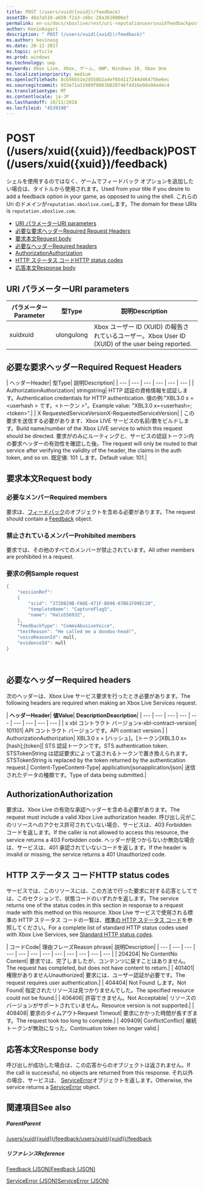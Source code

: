 ```yaml
---
title: POST (/users/xuid({xuid})/feedback)
assetID: 48a7a510-a658-f2a3-c6bc-28a3610006e7
permalink: en-us/docs/xboxlive/rest/uri-reputationusersxuidfeedbackpost.html
author: KevinAsgari
description: " POST (/users/xuid({xuid})/feedback)"
ms.author: kevinasg
ms.date: 20-12-2017
ms.topic: article
ms.prod: windows
ms.technology: uwp
keywords: Xbox Live, Xbox, ゲーム, UWP, Windows 10, Xbox One
ms.localizationpriority: medium
ms.openlocfilehash: 8cb56b51e2d558b2a4ef05d117244d464756e6ec
ms.sourcegitcommit: 933e71a31989f8063b020746fdd16e9da94a44c4
ms.translationtype: MT
ms.contentlocale: ja-JP
ms.lasthandoff: 10/11/2018
ms.locfileid: "4539198"
---
```

# <a name="post-usersxuidxuidfeedback"></a><span data-ttu-id="e0901-104">POST (/users/xuid({xuid})/feedback)</span><span class="sxs-lookup"><span data-stu-id="e0901-104">POST (/users/xuid({xuid})/feedback)</span></span>
<span data-ttu-id="e0901-105">シェルを使用するのではなく、ゲームでフィードバック オプションを追加したい場合は、タイトルから使用されます。</span><span class="sxs-lookup"><span data-stu-id="e0901-105">Used from your title if you desire to add a feedback option in your game, as opposed to using the shell.</span></span> <span data-ttu-id="e0901-106">これらの Uri のドメインが`reputation.xboxlive.com`します。</span><span class="sxs-lookup"><span data-stu-id="e0901-106">The domain for these URIs is `reputation.xboxlive.com`.</span></span>
 
  * [<span data-ttu-id="e0901-107">URI パラメーター</span><span class="sxs-lookup"><span data-stu-id="e0901-107">URI parameters</span></span>](#ID4EZ)
  * [<span data-ttu-id="e0901-108">必要な要求ヘッダー</span><span class="sxs-lookup"><span data-stu-id="e0901-108">Required Request Headers</span></span>](#ID4EEB)
  * [<span data-ttu-id="e0901-109">要求本文</span><span class="sxs-lookup"><span data-stu-id="e0901-109">Request body</span></span>](#ID4ENC)
  * [<span data-ttu-id="e0901-110">必要なヘッダー</span><span class="sxs-lookup"><span data-stu-id="e0901-110">Required headers</span></span>](#ID4EDE)
  * [<span data-ttu-id="e0901-111">Authorization</span><span class="sxs-lookup"><span data-stu-id="e0901-111">Authorization</span></span>](#ID4EXF)
  * [<span data-ttu-id="e0901-112">HTTP ステータス コード</span><span class="sxs-lookup"><span data-stu-id="e0901-112">HTTP status codes</span></span>](#ID4EEG)
  * [<span data-ttu-id="e0901-113">応答本文</span><span class="sxs-lookup"><span data-stu-id="e0901-113">Response body</span></span>](#ID4EZH)
 
<a id="ID4EZ"></a>

 
## <a name="uri-parameters"></a><span data-ttu-id="e0901-114">URI パラメーター</span><span class="sxs-lookup"><span data-stu-id="e0901-114">URI parameters</span></span>
 
| <span data-ttu-id="e0901-115">パラメーター</span><span class="sxs-lookup"><span data-stu-id="e0901-115">Parameter</span></span>| <span data-ttu-id="e0901-116">型</span><span class="sxs-lookup"><span data-stu-id="e0901-116">Type</span></span>| <span data-ttu-id="e0901-117">説明</span><span class="sxs-lookup"><span data-stu-id="e0901-117">Description</span></span>| 
| --- | --- | --- | 
| <span data-ttu-id="e0901-118">xuid</span><span class="sxs-lookup"><span data-stu-id="e0901-118">xuid</span></span>| <span data-ttu-id="e0901-119">ulong</span><span class="sxs-lookup"><span data-stu-id="e0901-119">ulong</span></span>| <span data-ttu-id="e0901-120">Xbox ユーザー ID (XUID) の報告されているユーザー。</span><span class="sxs-lookup"><span data-stu-id="e0901-120">Xbox User ID (XUID) of the user being reported.</span></span>| 
  
<a id="ID4EEB"></a>

 
## <a name="required-request-headers"></a><span data-ttu-id="e0901-121">必要な要求ヘッダー</span><span class="sxs-lookup"><span data-stu-id="e0901-121">Required Request Headers</span></span>
 
| <span data-ttu-id="e0901-122">ヘッダー</span><span class="sxs-lookup"><span data-stu-id="e0901-122">Header</span></span>| <span data-ttu-id="e0901-123">型</span><span class="sxs-lookup"><span data-stu-id="e0901-123">Type</span></span>| <span data-ttu-id="e0901-124">説明</span><span class="sxs-lookup"><span data-stu-id="e0901-124">Description</span></span>| 
| --- | --- | --- | --- | --- | --- | 
| <span data-ttu-id="e0901-125">Authorization</span><span class="sxs-lookup"><span data-stu-id="e0901-125">Authorization</span></span>| <span data-ttu-id="e0901-126">string</span><span class="sxs-lookup"><span data-stu-id="e0901-126">string</span></span>| <span data-ttu-id="e0901-127">HTTP 認証の資格情報を認証します。</span><span class="sxs-lookup"><span data-stu-id="e0901-127">Authentication credentials for HTTP authentication.</span></span> <span data-ttu-id="e0901-128">値の例:"XBL3.0 x =&lt;userhash > です。&lt;トークン >"。</span><span class="sxs-lookup"><span data-stu-id="e0901-128">Example value: "XBL3.0 x=&lt;userhash>;&lt;token>".</span></span>| 
| <span data-ttu-id="e0901-129">X RequestedServiceVersion</span><span class="sxs-lookup"><span data-stu-id="e0901-129">X-RequestedServiceVersion</span></span>|  | <span data-ttu-id="e0901-130">この要求を送信する必要があります、Xbox LIVE サービスの名前/数をビルドします。</span><span class="sxs-lookup"><span data-stu-id="e0901-130">Build name/number of the Xbox LIVE service to which this request should be directed.</span></span> <span data-ttu-id="e0901-131">要求がのみにルーティングと、サービスの認証トークン内の要求ヘッダーの有効性を確認した後。</span><span class="sxs-lookup"><span data-stu-id="e0901-131">The request will only be routed to that service after verifying the validity of the header, the claims in the auth token, and so on.</span></span> <span data-ttu-id="e0901-132">既定値: 101 します。</span><span class="sxs-lookup"><span data-stu-id="e0901-132">Default value: 101.</span></span>| 
  
<a id="ID4ENC"></a>

 
## <a name="request-body"></a><span data-ttu-id="e0901-133">要求本文</span><span class="sxs-lookup"><span data-stu-id="e0901-133">Request body</span></span> 
 
<a id="ID4EVC"></a>

 
### <a name="required-members"></a><span data-ttu-id="e0901-134">必要なメンバー</span><span class="sxs-lookup"><span data-stu-id="e0901-134">Required members</span></span> 
 
<span data-ttu-id="e0901-135">要求は、[フィードバック](../../json/json-feedback.md)のオブジェクトを含める必要があります。</span><span class="sxs-lookup"><span data-stu-id="e0901-135">The request should contain a [Feedback](../../json/json-feedback.md) object.</span></span> 
  
<a id="ID4EED"></a>

 
### <a name="prohibited-members"></a><span data-ttu-id="e0901-136">禁止されているメンバー</span><span class="sxs-lookup"><span data-stu-id="e0901-136">Prohibited members</span></span> 
 
<span data-ttu-id="e0901-137">要求では、その他のすべてのメンバーが禁止されています。</span><span class="sxs-lookup"><span data-stu-id="e0901-137">All other members are prohibited in a request.</span></span>
  
<a id="ID4ETD"></a>

 
### <a name="sample-request"></a><span data-ttu-id="e0901-138">要求の例</span><span class="sxs-lookup"><span data-stu-id="e0901-138">Sample request</span></span> 
 

```cpp
{
    "sessionRef":
    {
        "scid": "372D829B-FA8E-471F-B696-07B61F09EC20",
        "templateName": "CaptureFlag5",
        "name": "Halo556932",
    },
    "feedbackType": "CommsAbusiveVoice",
    "textReason": "He called me a doodoo-head!",
    "voiceReasonId": null,
    "evidenceId": null
}

      
```

   
<a id="ID4EDE"></a>

 
## <a name="required-headers"></a><span data-ttu-id="e0901-139">必要なヘッダー</span><span class="sxs-lookup"><span data-stu-id="e0901-139">Required headers</span></span>
 
<span data-ttu-id="e0901-140">次のヘッダーは、Xbox Live サービス要求を行ったとき必要があります。</span><span class="sxs-lookup"><span data-stu-id="e0901-140">The following headers are required when making an Xbox Live Services request.</span></span>
 
| <b><span data-ttu-id="e0901-141">ヘッダー</span><span class="sxs-lookup"><span data-stu-id="e0901-141">Header</span></span></b>| <b><span data-ttu-id="e0901-142">値</span><span class="sxs-lookup"><span data-stu-id="e0901-142">Value</span></span></b>| <b><span data-ttu-id="e0901-143">Deacription</span><span class="sxs-lookup"><span data-stu-id="e0901-143">Deacription</span></span></b>| 
| --- | --- | --- | --- | --- | --- | --- | --- | --- | 
| <span data-ttu-id="e0901-144">x xbl コントラクト バージョン</span><span class="sxs-lookup"><span data-stu-id="e0901-144">x-xbl-contract-version</span></span>| <span data-ttu-id="e0901-145">101</span><span class="sxs-lookup"><span data-stu-id="e0901-145">101</span></span>| <span data-ttu-id="e0901-146">API コントラクト バージョンです。</span><span class="sxs-lookup"><span data-stu-id="e0901-146">API contract version.</span></span>| 
| <span data-ttu-id="e0901-147">Authorization</span><span class="sxs-lookup"><span data-stu-id="e0901-147">Authorization</span></span>| <span data-ttu-id="e0901-148">XBL3.0 x = [ハッシュ]。[トークン]</span><span class="sxs-lookup"><span data-stu-id="e0901-148">XBL3.0 x=[hash];[token]</span></span>| <span data-ttu-id="e0901-149">STS 認証トークンです。</span><span class="sxs-lookup"><span data-stu-id="e0901-149">STS authentication token.</span></span> <span data-ttu-id="e0901-150">STSTokenString は認証要求によって返されるトークンで置き換えられます。</span><span class="sxs-lookup"><span data-stu-id="e0901-150">STSTokenString is replaced by the token returned by the authentication request.</span></span>| 
<span data-ttu-id="e0901-151">Content-Type</span><span class="sxs-lookup"><span data-stu-id="e0901-151">Content-Type</span></span>| 
<span data-ttu-id="e0901-152">application/json</span><span class="sxs-lookup"><span data-stu-id="e0901-152">application/json</span></span>| 
<span data-ttu-id="e0901-153">送信されたデータの種類です。</span><span class="sxs-lookup"><span data-stu-id="e0901-153">Type of data being submitted.</span></span>| 
  
<a id="ID4EXF"></a>

 
## <a name="authorization"></a><span data-ttu-id="e0901-154">Authorization</span><span class="sxs-lookup"><span data-stu-id="e0901-154">Authorization</span></span>
 
<span data-ttu-id="e0901-155">要求は、Xbox Live の有効な承認ヘッダーを含める必要があります。</span><span class="sxs-lookup"><span data-stu-id="e0901-155">The request must include a valid Xbox Live authorization header.</span></span> <span data-ttu-id="e0901-156">呼び出し元がこのリソースへのアクセス許可されていない場合、サービスは、403 Forbidden コードを返します。</span><span class="sxs-lookup"><span data-stu-id="e0901-156">If the caller is not allowed to access this resource, the service returns a 403 Forbidden code.</span></span> <span data-ttu-id="e0901-157">ヘッダーが見つからないか無効な場合は、サービスは、401 承認されていないコードを返します。</span><span class="sxs-lookup"><span data-stu-id="e0901-157">If the header is invalid or missing, the service returns a 401 Unauthorized code.</span></span>
  
<a id="ID4EEG"></a>

 
## <a name="http-status-codes"></a><span data-ttu-id="e0901-158">HTTP ステータス コード</span><span class="sxs-lookup"><span data-stu-id="e0901-158">HTTP status codes</span></span>
 
<span data-ttu-id="e0901-159">サービスでは、このリソースには、この方法で行った要求に対する応答としてでは、このセクションで、状態コードのいずれかを返します。</span><span class="sxs-lookup"><span data-stu-id="e0901-159">The service returns one of the status codes in this section in response to a request made with this method on this resource.</span></span> <span data-ttu-id="e0901-160">Xbox Live サービスで使用される標準の HTTP ステータス コードの一覧は、[標準の HTTP ステータス コード](../../additional/httpstatuscodes.md)を参照してください。</span><span class="sxs-lookup"><span data-stu-id="e0901-160">For a complete list of standard HTTP status codes used with Xbox Live Services, see [Standard HTTP status codes](../../additional/httpstatuscodes.md).</span></span>
 
| <span data-ttu-id="e0901-161">コード</span><span class="sxs-lookup"><span data-stu-id="e0901-161">Code</span></span>| <span data-ttu-id="e0901-162">理由フレーズ</span><span class="sxs-lookup"><span data-stu-id="e0901-162">Reason phrase</span></span>| <span data-ttu-id="e0901-163">説明</span><span class="sxs-lookup"><span data-stu-id="e0901-163">Description</span></span>| 
| --- | --- | --- | --- | --- | --- | --- | --- | --- | --- | --- | --- | 
| <span data-ttu-id="e0901-164">204</span><span class="sxs-lookup"><span data-stu-id="e0901-164">204</span></span>| <span data-ttu-id="e0901-165">No Content</span><span class="sxs-lookup"><span data-stu-id="e0901-165">No Content</span></span>| <span data-ttu-id="e0901-166">要求では、完了しましたが、コンテンツに戻すことはありません。</span><span class="sxs-lookup"><span data-stu-id="e0901-166">The request has completed, but does not have content to return.</span></span>| 
| <span data-ttu-id="e0901-167">401</span><span class="sxs-lookup"><span data-stu-id="e0901-167">401</span></span>| <span data-ttu-id="e0901-168">権限がありません</span><span class="sxs-lookup"><span data-stu-id="e0901-168">Unauthorized</span></span>| <span data-ttu-id="e0901-169">要求には、ユーザー認証が必要です。</span><span class="sxs-lookup"><span data-stu-id="e0901-169">The request requires user authentication.</span></span>| 
| <span data-ttu-id="e0901-170">404</span><span class="sxs-lookup"><span data-stu-id="e0901-170">404</span></span>| <span data-ttu-id="e0901-171">Not Found します。</span><span class="sxs-lookup"><span data-stu-id="e0901-171">Not Found</span></span>| <span data-ttu-id="e0901-172">指定されたリソースは見つかりませんでした。</span><span class="sxs-lookup"><span data-stu-id="e0901-172">The specified resource could not be found.</span></span>| 
| <span data-ttu-id="e0901-173">406</span><span class="sxs-lookup"><span data-stu-id="e0901-173">406</span></span>| <span data-ttu-id="e0901-174">許容できません。</span><span class="sxs-lookup"><span data-stu-id="e0901-174">Not Acceptable</span></span>| <span data-ttu-id="e0901-175">リソースのバージョンがサポートされていません。</span><span class="sxs-lookup"><span data-stu-id="e0901-175">Resource version is not supported.</span></span>| 
| <span data-ttu-id="e0901-176">408</span><span class="sxs-lookup"><span data-stu-id="e0901-176">408</span></span>| <span data-ttu-id="e0901-177">要求のタイムアウト</span><span class="sxs-lookup"><span data-stu-id="e0901-177">Request Timeout</span></span>| <span data-ttu-id="e0901-178">要求にかかった時間が長すぎます。</span><span class="sxs-lookup"><span data-stu-id="e0901-178">The request took too long to complete.</span></span>| 
| <span data-ttu-id="e0901-179">409</span><span class="sxs-lookup"><span data-stu-id="e0901-179">409</span></span>| <span data-ttu-id="e0901-180">Conflict</span><span class="sxs-lookup"><span data-stu-id="e0901-180">Conflict</span></span>| <span data-ttu-id="e0901-181">継続トークンが無効になった。</span><span class="sxs-lookup"><span data-stu-id="e0901-181">Continuation token no longer valid.</span></span>| 
  
<a id="ID4EZH"></a>

 
## <a name="response-body"></a><span data-ttu-id="e0901-182">応答本文</span><span class="sxs-lookup"><span data-stu-id="e0901-182">Response body</span></span> 
 
<span data-ttu-id="e0901-183">呼び出しが成功した場合は、この応答からのオブジェクトは返されません。</span><span class="sxs-lookup"><span data-stu-id="e0901-183">If the call is successful, no objects are returned from this response.</span></span> <span data-ttu-id="e0901-184">それ以外の場合、サービスは、 [ServiceError](../../json/json-serviceerror.md)オブジェクトを返します。</span><span class="sxs-lookup"><span data-stu-id="e0901-184">Otherwise, the service returns a [ServiceError](../../json/json-serviceerror.md) object.</span></span>
  
<a id="ID4EOAAC"></a>

 
## <a name="see-also"></a><span data-ttu-id="e0901-185">関連項目</span><span class="sxs-lookup"><span data-stu-id="e0901-185">See also</span></span>
 
<a id="ID4EQAAC"></a>

 
##### <a name="parent"></a><span data-ttu-id="e0901-186">Parent</span><span class="sxs-lookup"><span data-stu-id="e0901-186">Parent</span></span> 

[<span data-ttu-id="e0901-187">/users/xuid({xuid})/feedback</span><span class="sxs-lookup"><span data-stu-id="e0901-187">/users/xuid({xuid})/feedback</span></span>](uri-reputationusersxuidfeedback.md)

  
<a id="ID4E3AAC"></a>

 
##### <a name="reference"></a><span data-ttu-id="e0901-188">リファレンス</span><span class="sxs-lookup"><span data-stu-id="e0901-188">Reference</span></span> 

[<span data-ttu-id="e0901-189">Feedback (JSON)</span><span class="sxs-lookup"><span data-stu-id="e0901-189">Feedback (JSON)</span></span>](../../json/json-feedback.md)

 [<span data-ttu-id="e0901-190">ServiceError (JSON)</span><span class="sxs-lookup"><span data-stu-id="e0901-190">ServiceError (JSON)</span></span>](../../json/json-serviceerror.md)

   